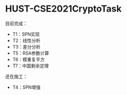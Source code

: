 # HUST-CSE2021CryptoTask
目前完成：

- T1：SPN实现
- T2：线性分析
- T3：差分分析
- T5：RSA参数计算
- T6：模重复平方
- T7：中国剩余定理

还在施工：

- T4：SPN增强
